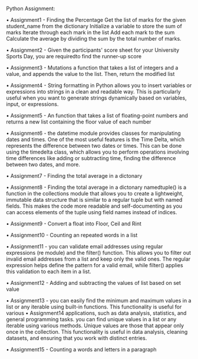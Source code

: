 Python Assignment:

• Assignment1 - Finding the Percentage Get the list of marks for the given student_name from the dictionary Initialize a variable to store the sum of marks Iterate 
  through each mark in the list Add each mark to the sum Calculate the average by dividing the sum by the total number of marks.
  
• Assignment2 - Given the participants' score sheet for your University Sports Day, you are requiredto find the runner-up score 

• Assignment3 - Mutations  a function that takes a list of integers and a value, and appends the value to the list. Then, return the modified list

• Assignment4 - String formatting in Python allows you to insert variables or expressions into strings in a clean and readable way. This is particularly useful 
  when you want to generate strings dynamically based on variables, input, or expressions.
  
• Assignment5 - An function that takes a list of floating-point numbers and returns a new list containing the floor value of each number

• Assignment6 - the datetime module provides classes for manipulating dates and times. One of the most useful features is the Time Delta, which represents the 
  difference between two dates or times. This can be done using the timedelta class, which allows you to perform operations involving time differences like adding 
  or subtracting time, finding the difference between two dates, and more.
  
• Assignment7 - Finding the total average in a dictonary 

• Assignment8 - Finding the total average in a dictonary namedtuple() is a function in the collections module that allows you to create a lightweight, immutable 
  data structure that is similar to a regular tuple but with named fields. This makes the code more readable and self-documenting as you can access elements of the 
  tuple using field names instead of indices.
  
• Assignment9 - Convert a float into Floor, Ceil and Rint

• Assignment10 - Counting an repeated words in a list

• Assignment11 - you can validate email addresses using regular expressions (re module) and the filter() function. This allows you to filter out invalid email 
  addresses from a list and keep only the valid ones. The regular expression helps define the pattern for a valid email, while filter() applies this validation to 
  each item in a list.
  
• Assignment12 - Adding and subtracting the values of list based on set value

• Assignment13 -  you can easily find the minimum and maximum values in a list or any iterable using built-in functions. This functionality is useful for various 
• Assignment14  applications, such as data analysis, statistics, and general programming tasks.
  you can find unique values in a list or any iterable using various methods. Unique values are those that appear only once in the collection. This functionality 
  is useful in data analysis, cleaning datasets, and ensuring that you work with distinct entries.
  
• Assignment15 - Counting a words and letters in a paragraph
 
